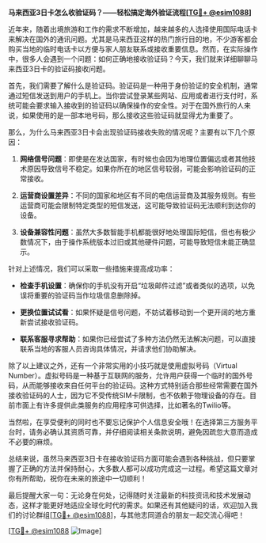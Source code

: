 **马来西亚3日卡怎么收验证码？——轻松搞定海外验证流程[[TG💪+ @esim1088](https://t.me/s/esim1088)]**

近年来，随着出境旅游和工作的需求不断增加，越来越多的人选择使用国际电话卡来解决在国外的通讯问题。尤其是马来西亚这样的热门旅行目的地，不少游客都会购买当地的临时电话卡以方便与家人朋友联系或接收重要信息。然而，在实际操作中，很多人会遇到一个问题：如何正确地接收验证码？今天，我们就来详细聊聊马来西亚3日卡的验证码接收问题。

首先，我们需要了解什么是验证码。验证码是一种用于身份验证的安全机制，通常通过短信发送到用户的手机上。当你尝试登录某些网站、应用或者进行支付时，系统可能会要求输入接收到的验证码以确保操作的安全性。对于在国外旅行的人来说，如果使用的是一部本地号码，那么接收这些验证码就显得尤为重要了。

那么，为什么马来西亚3日卡会出现验证码接收失败的情况呢？主要有以下几个原因：

1. **网络信号问题**：即使是在发达国家，有时候也会因为地理位置偏远或者其他技术原因导致信号不稳定。如果你所在的地区信号较弱，可能会影响验证码的正常接收。
   
2. **运营商设置差异**：不同的国家和地区有不同的电信运营商及其服务规则。有些运营商可能会限制特定类型的短信发送，这可能导致验证码无法顺利到达你的设备。
   
3. **设备兼容性问题**：虽然大多数智能手机都能很好地处理国际短信，但也有极少数情况下，由于操作系统版本过旧或其他硬件问题，可能导致短信未能正确显示。

针对上述情况，我们可以采取一些措施来提高成功率：

- **检查手机设置**：确保你的手机没有开启“垃圾邮件过滤”或者类似的选项，以免误将重要的验证码当作垃圾信息删除掉。
  
- **更换位置试试看**：如果怀疑是信号问题，不妨试着移动到一个更开阔的地方重新尝试接收验证码。
  
- **联系客服寻求帮助**：如果你已经尝试了多种方法仍然无法解决问题，可以直接联系当地的客服人员咨询具体情况，并请求他们协助解决。

除了以上建议之外，还有一个非常实用的小技巧就是使用虚拟号码（Virtual Number）。虚拟号码是一种基于互联网的服务，允许用户获得一个临时的国外号码，从而能够接收来自任何平台的验证码。这种方式特别适合那些经常需要在国外接收验证码的人士，因为它不受传统SIM卡限制，也不依赖于物理设备的存在。目前市面上有许多提供此类服务的应用程序可供选择，比如著名的Twilio等。

当然啦，在享受便利的同时也不要忘记保护个人信息安全哦！在选择第三方服务平台时，请务必确认其资质可靠，并仔细阅读相关条款说明，避免因疏忽大意而造成不必要的麻烦。

总结来说，虽然马来西亚3日卡在接收验证码方面可能会遇到各种挑战，但只要掌握了正确的方法并保持耐心，大多数人都可以成功完成这一过程。希望这篇文章对你有所帮助，祝你在未来的旅途中一切顺利！

最后提醒大家一句：无论身在何处，记得随时关注最新的科技资讯和技术发展动态，这样才能更好地适应全球化时代的需求。如果还有其他疑问的话，欢迎加入我们的讨论群组[[TG💪+ @esim1088](https://t.me/s/esim1088)]，与其他志同道合的朋友一起交流心得吧！

[[TG💪+ @esim1088](https://t.me/s/esim1088) ![Image](https://i.postimg.cc/4NQfJmqS/Snipaste-2025-05-13-00-14-12.png)]